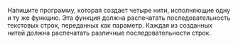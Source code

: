 Напишите программу, которая создает четыре нити, исполняющие одну и ту же функцию. 
Эта функция должна распечатать последовательность текстовых строк, переданных как параметр. 
Каждая из созданных нитей должна распечатать различные последовательности строк.

